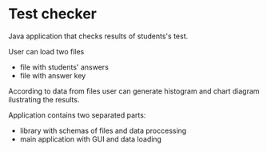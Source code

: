# Test checker
Java application that checks results of students's test.

User can load two files
* file with students' answers
* file with answer key

According to data from files user can generate histogram and chart diagram ilustrating the results.

Application contains two separated parts:
* library with schemas of files and data proccessing
* main application with GUI and data loading
